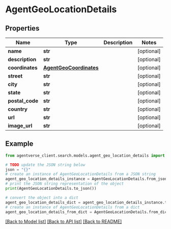 # AgentGeoLocationDetails


## Properties

Name | Type | Description | Notes
------------ | ------------- | ------------- | -------------
**name** | **str** |  | [optional] 
**description** | **str** |  | [optional] 
**coordinates** | [**AgentGeoCoordinates**](AgentGeoCoordinates.md) |  | [optional] 
**street** | **str** |  | [optional] 
**city** | **str** |  | [optional] 
**state** | **str** |  | [optional] 
**postal_code** | **str** |  | [optional] 
**country** | **str** |  | [optional] 
**url** | **str** |  | [optional] 
**image_url** | **str** |  | [optional] 

## Example

```python
from agentverse_client.search.models.agent_geo_location_details import AgentGeoLocationDetails

# TODO update the JSON string below
json = "{}"
# create an instance of AgentGeoLocationDetails from a JSON string
agent_geo_location_details_instance = AgentGeoLocationDetails.from_json(json)
# print the JSON string representation of the object
print(AgentGeoLocationDetails.to_json())

# convert the object into a dict
agent_geo_location_details_dict = agent_geo_location_details_instance.to_dict()
# create an instance of AgentGeoLocationDetails from a dict
agent_geo_location_details_from_dict = AgentGeoLocationDetails.from_dict(agent_geo_location_details_dict)
```
[[Back to Model list]](../README.md#documentation-for-models) [[Back to API list]](../README.md#documentation-for-api-endpoints) [[Back to README]](../README.md)


